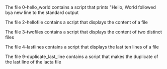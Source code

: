 The file 0-hello_world contains a  script that prints "Hello, World followed bya new line to the standard output

The file 2-hellofile contains a script that displays the content of a file

The file 3-twofiles contains a script that displays the content of two distinct files

The file 4-lastlines contains a script that displays the last ten lines of a file

The file 9-duplicate_last_line contains a script that makes the duplicate of the last line of the iacta file
